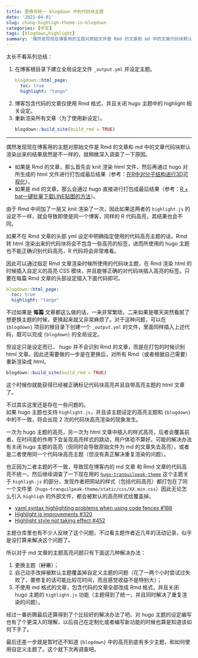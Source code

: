 ```yaml
---
title: 更换并统一 blogdown 中的代码块主题
date: '2021-04-01'
slug: chang-highligh-theme-in-blogdown
categories: [中文]
tags: [blogdown,highlight]
summary: '偶然发现现在博客用的主题对原始文件是 Rmd 的文章和 md 中的文章代码块默认渲染出来的结果居然是不一样的，就稍微深入调查了一下原因。'
---
```


太长不看系列总结：

1. 在博客根目录下建立全局设定文件 `_output.yml` 并设定主题。
    ```yaml
    blogdown::html_page:
      toc: true
      highlight: "tango"
    ```
2. 博客包含代码的文章仅使用 Rmd 格式，并且关闭 hugo 主题中的 highlight 相关设定。
3. 重新渲染所有文章（为了使用新设定）。
    ```r
    blogdown::build_site(build_rmd = TRUE)
    ```
---

偶然发现现在博客用的主题对原始文件是 Rmd 的文章和 md 中的文章代码块默认渲染出来的结果居然是不一样的，就稍微深入调查了一下原因。

- 如果是 Rmd 的文章，那么首先会 knit 渲染 html 文件，然后再通过 hugo 对所生成的 html 文件进行打包成最后结果（参考：[在R中对分子结构进行3D可视化](https://swsoyee.vercel.app/2021/02/visualize-3d-molecular-structure-in-r/)）。
- 如果是 md 的文章，那么会通过 hugo 直接进行打包成最后结果（参考：[R + bat一键批量下载LINE贴图的方法](https://swsoyee.vercel.app/2018/12/download-line-sticker-by-r/)）。

由于 Rmd 中间加了一层又 knit 渲染了一次，因此如果这两者的 `highlight.js` 的设定不一样，就会导致即使是同一个博客，同样的 R 代码高亮，其结果也会不同。

如果不在 Rmd 文章的头部 yml 设定中明确指定使用的代码高亮主题的话，Rmd 转 html 渲染出来的代码块将会不包含一些高亮的标签，进而所使用的 hugo 主题也不能正确识别代码高亮，R 代码将会非常难看。

因此可以通过指定 Rmd 文章渲染时候所使用的代码块主题，在 Rmd 渲染 html 的时候插入自定义的高亮 CSS 模块，并且能够正确的对代码块插入高亮的标签。只要在每篇 Rmd 文章的头部设定插入下面代码即可。

```yaml
blogdown::html_page:
  toc: true
  highlight: "tango"
```

不过如果是 **每篇** 文章都这么做的话，一来非常繁琐，二来如果是哪天突然看腻了想更换主题的时候，更换起来就又非常麻烦了。对于这种问题，可以在 `{blogdown}` 项目的根目录下创建一个 `_output.yml` 的文件，里面同样插入上述代码，既可以完成 `{blogdown}` 的全局设定。

但设定只是设定而已， hugo 并不会识别 Rmd 的文章，而是在打包的时候识别 html 文章。因此还需要做的一步是在更换后，对所有 Rmd（或者根据自己需要）重新渲染成 html。

```r
blogdown::build_site(build_rmd = TRUE)
```

这个时候你就能获得已经被正确标记代码块高亮并且自带高亮主题的 html 文章了。  

不过其实这里还是存在一些问题的。  
如果 hugo 主题也支持 `highlight.js`，并且该主题设定的高亮主题和 `{blogdown}` 中的不一致，将会出现 2 次的代码块高亮渲染的现象发生。

一次为 hugo 主题的高亮，另一次为 html 文章中插入的样式高亮，后者会覆盖前者，在时间差的作用下会呈现高亮样式的跳动，用户体验不算好。可能的解决办法有关闭 hugo 主题的高亮（但同时会导致原始文件为 md 的文章失去高亮），或者是二者使用同一个代码块高亮主题（但没有真正解决重复渲染的问题）。

也正因为二者主题的不一致，导致现在博客内的 md 文章 和 Rmd 文章的代码高亮不统一。然后继续调查了一下现在用的 [`hugo-tranquilpeak-theme`](https://github.com/kakawait/hugo-tranquilpeak-theme) 这个主题关于 `highligh.js` 的部分，发现作者把网站的样式（包括代码高亮）都打包在了同一个文件里（`hugo-tranquilpeak-theme/static/css/XX.min.css`）因此无论怎么引入 `highligh` 的外部文件，都会被默认的高亮样式给覆盖掉。  

- [yaml syntax highlighting problems when using code fences #186](https://github.com/kakawait/hugo-tranquilpeak-theme/issues/186)
- [Highlight.js improvements #320](https://github.com/kakawait/hugo-tranquilpeak-theme/issues/320)
- [Highlight style not taking effect #452](https://github.com/kakawait/hugo-tranquilpeak-theme/issues/452)

主题仓库里也有不少人反映了这个问题，不过看主题作者近几年的活动记录，似乎是没打算来解决这个问题了。

所以对于 md 文章的主题高亮问题只有下面这几种解决办法：

1. 更换主题（~~好累~~）；
2. 自己动手改掉被默认主题覆盖掉自定义主题的问题（花了一两个小时尝试过失败了，要修复的话可能比较花时间，而且感觉收益不是特别大）；
3. 不使用 md 格式的文章，包含代码的文章全部改成 Rmd 格式，并且关闭 hugo 主题的 `highlight.js` 功能（主题得到了统一，并且同时解决了重复渲染的问题）。

经过一番折腾最后还算得到了个比较好的解决办法了吧。对 hugo 主题的设定编写也有了个更深入的理解，以后自己在定制化或者编写新功能的时候也算是知道该如何下手了。

最后还差一步就是暂时还不知道 `{blogdown}` 中的高亮到底有多少主题，和如何使用自定义主题了。这个就下次再调查吧。
